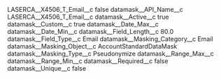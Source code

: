 <?xml version="1.0" encoding="UTF-8"?>
<CustomMetadata xmlns="http://soap.sforce.com/2006/04/metadata" xmlns:xsi="http://www.w3.org/2001/XMLSchema-instance" xmlns:xsd="http://www.w3.org/2001/XMLSchema">
    <label>LASERCA__X4506_T_Email__c</label>
    <protected>false</protected>
    <values>
        <field>datamask__API_Name__c</field>
        <value xsi:type="xsd:string">LASERCA__X4506_T_Email__c</value>
    </values>
    <values>
        <field>datamask__Active__c</field>
        <value xsi:type="xsd:boolean">true</value>
    </values>
    <values>
        <field>datamask__Custom__c</field>
        <value xsi:type="xsd:boolean">true</value>
    </values>
    <values>
        <field>datamask__Date_Max__c</field>
        <value xsi:nil="true"/>
    </values>
    <values>
        <field>datamask__Date_Min__c</field>
        <value xsi:nil="true"/>
    </values>
    <values>
        <field>datamask__Field_Length__c</field>
        <value xsi:type="xsd:double">80.0</value>
    </values>
    <values>
        <field>datamask__Field_Type__c</field>
        <value xsi:type="xsd:string">Email</value>
    </values>
    <values>
        <field>datamask__Masking_Category__c</field>
        <value xsi:type="xsd:string">Email</value>
    </values>
    <values>
        <field>datamask__Masking_Object__c</field>
        <value xsi:type="xsd:string">AccountStandardDataMask</value>
    </values>
    <values>
        <field>datamask__Masking_Type__c</field>
        <value xsi:type="xsd:string">Pseudonymize</value>
    </values>
    <values>
        <field>datamask__Range_Max__c</field>
        <value xsi:nil="true"/>
    </values>
    <values>
        <field>datamask__Range_Min__c</field>
        <value xsi:nil="true"/>
    </values>
    <values>
        <field>datamask__Required__c</field>
        <value xsi:type="xsd:boolean">false</value>
    </values>
    <values>
        <field>datamask__Unique__c</field>
        <value xsi:type="xsd:boolean">false</value>
    </values>
</CustomMetadata>
